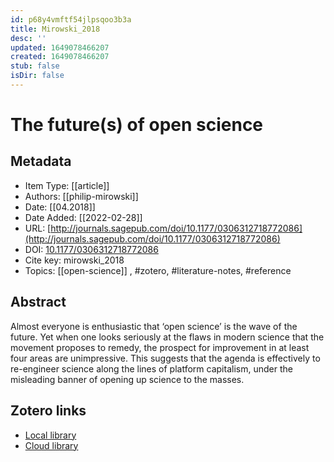 ```yaml
---
id: p68y4vmftf54jlpsqoo3b3a
title: Mirowski_2018
desc: ''
updated: 1649078466207
created: 1649078466207
stub: false
isDir: false
---
```

# The future(s) of open science

## Metadata

* Item Type: [[article]]
* Authors: [[philip-mirowski]]
* Date: [[04.2018]]
* Date Added: [[2022-02-28]]
* URL: [http://journals.sagepub.com/doi/10.1177/0306312718772086](http://journals.sagepub.com/doi/10.1177/0306312718772086)
* DOI: [10.1177/0306312718772086](https://doi.org/10.1177/0306312718772086)
* Cite key: mirowski_2018
* Topics: [[open-science]]
, #zotero, #literature-notes, #reference

## Abstract

Almost everyone is enthusiastic that ‘open science’ is the wave of the future. Yet when one looks seriously at the flaws in modern science that the movement proposes to remedy, the prospect for improvement in at least four areas are unimpressive. This suggests that the agenda is effectively to re-engineer science along the lines of platform capitalism, under the misleading banner of opening up science to the masses.


##  Zotero links
* [Local library](zotero://select/items/3_R53XLFBC)
* [Cloud library](http://zotero.org/groups/4613367/items/R53XLFBC)

